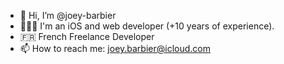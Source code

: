 - 👋 Hi, I’m @joey-barbier
- 👨🏻‍💻 I'm an iOS and web developer (+10 years of experience).
- 🇫🇷 French Freelance Developer
- 📫 How to reach me: joey.barbier@icloud.com

<!---
joey-barbier/joey-barbier is a ✨ special ✨ repository because its `README.md` (this file) appears on your GitHub profile.
You can click the Preview link to take a look at your changes.
--->
